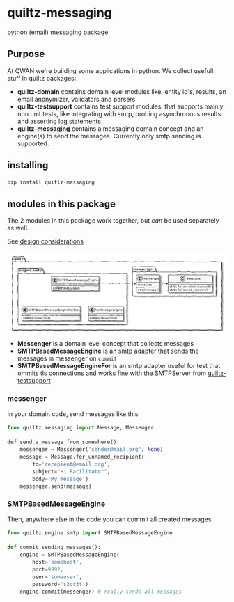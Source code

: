 # quiltz-messaging

python (email) messaging package 

## Purpose

At QWAN we're building some applications in python. We collect usefull stuff in
quiltz packages:

* **quiltz-domain** contains domain level modules like, entity id's, results, an
  email anonymizer, validators and parsers
* **quiltz-testsupport** contains test support modules, that supports mainly non
  unit tests, like integrating with smtp,  probing asynchronous results and
  asserting log statements
* **quiltz-messaging** contains a messaging domain concept and an engine(s) to
  send the messages. Currently only smtp sending is supported.

## installing 

```bash
pip install quitlz-messaging
```

## modules in this package

The 2 modules in this package work together, but _can_ be used separately as well. 

See [design considerations](doc/design-considerations.md)

<div hidden>
@startuml messaging-component
skinparam {
  handwritten true
  monochrome true
}
package quiltz {
  package messenger {
    class Messenger {
      messages
      send(message)
    }
    class Message {
      static for_unnamed_recepient()
      static for_named_recepient()
    }
  }
  package engine.smtp {        
    class SMTPBasedMessageEngine {
      commit(messenger)
    }
    class NoMessageEngine {
      commit(messenger)
    }
    class SMTPBasedMessageEngineForTest {
      commit(messenger)
    }
  }
}
SMTPBasedMessageEngine -down[hidden]-> SMTPBasedMessageEngineForTest
SMTPBasedMessageEngineForTest -right[hidden]-> NoMessageEngine
SMTPBasedMessageEngine .right.> Messenger
Messenger o-right-> Message
@enduml

</div>

![messaging-component](doc/images/messaging-component.png)

* **Messenger** is a domain level concept that collects messages
* **SMTPBasedMessageEngine** is an smtp adapter that sends the messages in messenger on `commit`
* **SMTPBasedMessageEngineFor** is an smtp adapter useful for test that ommits tls connections and works fine with the SMTPServer from [quiltz-testsupport](https://github.com/qwaneu/quiltz-testsupport)

### messenger

In your domain code, send messages like this:

```python
from quiltz.messaging import Message, Messenger

def send_a_message_from_somewhere():
    messenger = Messenger('sender@mail.org', None)
    message = Message.for_unnamed_recipient(
        to='recepient@email.org', 
        subject="Hi Facilitator", 
        body='My message')
    messenger.send(message)
```

### SMTPBasedMessageEngine

Then, anywhere else in the code you can commit all created messages

```python
from quiltz.engine.smtp import SMTPBasedMessageEngine

def commit_sending_messages():
    engine = SMTPBasedMessageEngine(
        host='somehost', 
        port=9992, 
        user='someuser', 
        password='s3cr3t')
    engine.commit(messenger) # really sends all messages 
```


